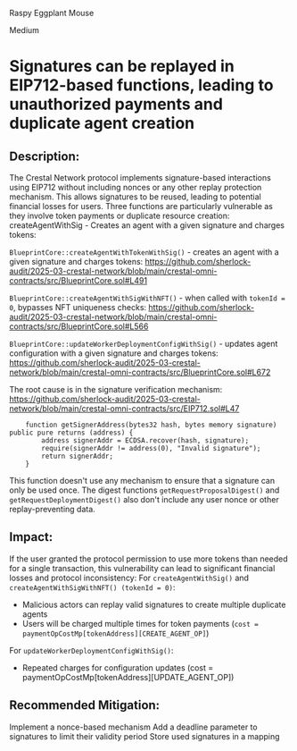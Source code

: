 Raspy Eggplant Mouse

Medium

# Signatures can be replayed in EIP712-based functions, leading to unauthorized payments and duplicate agent creation

## Description:
The Crestal Network protocol implements signature-based interactions using EIP712 without including nonces or any other replay protection mechanism. This allows signatures to be reused, leading to potential financial losses for users.
Three functions are particularly vulnerable as they involve token payments or duplicate resource creation:
createAgentWithSig - Creates an agent with a given signature and charges tokens:

`BlueprintCore::createAgentWithTokenWithSig()` - creates an agent with a given signature and charges tokens:
https://github.com/sherlock-audit/2025-03-crestal-network/blob/main/crestal-omni-contracts/src/BlueprintCore.sol#L491

`BlueprintCore::createAgentWithSigWithNFT()` - when called with `tokenId = 0`, bypasses NFT uniqueness checks:
https://github.com/sherlock-audit/2025-03-crestal-network/blob/main/crestal-omni-contracts/src/BlueprintCore.sol#L566

`BlueprintCore::updateWorkerDeploymentConfigWithSig()` - updates agent configuration with a given signature and charges tokens:
https://github.com/sherlock-audit/2025-03-crestal-network/blob/main/crestal-omni-contracts/src/BlueprintCore.sol#L672


The root cause is in the signature verification mechanism:
https://github.com/sherlock-audit/2025-03-crestal-network/blob/main/crestal-omni-contracts/src/EIP712.sol#L47
```solidity
    function getSignerAddress(bytes32 hash, bytes memory signature) public pure returns (address) {
        address signerAddr = ECDSA.recover(hash, signature);
        require(signerAddr != address(0), "Invalid signature");
        return signerAddr;
    }
```

This function doesn't use any mechanism to ensure that a signature can only be used once. The digest functions `getRequestProposalDigest()` and `getRequestDeploymentDigest()` also don't include any user nonce or other replay-preventing data.

## Impact:
If the user granted the protocol permission to use more tokens than needed for a single transaction, this vulnerability can lead to significant financial losses and protocol inconsistency:
For `createAgentWithSig()` and `createAgentWithSigWithNFT() (tokenId = 0)`:
- Malicious actors can replay valid signatures to create multiple duplicate agents
- Users will be charged multiple times for token payments (`cost = paymentOpCostMp[tokenAddress][CREATE_AGENT_OP]`)

For `updateWorkerDeploymentConfigWithSig()`:
- Repeated charges for configuration updates (cost = paymentOpCostMp[tokenAddress][UPDATE_AGENT_OP])

## Recommended Mitigation:
Implement a nonce-based mechanism
Add a deadline parameter to signatures to limit their validity period
Store used signatures in a mapping
